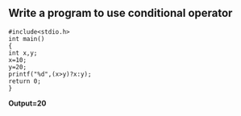 ##  Write a program to use conditional operator
```
#include<stdio.h>
int main()
{
int x,y;
x=10;
y=20;
printf("%d",(x>y)?x:y);
return 0;
}
```
**Output=20**

